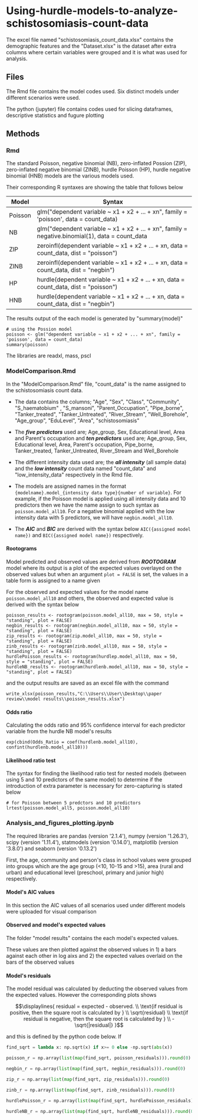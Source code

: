 # Using-hurdle-models-to-analyze-schistosomiasis-count-data
The excel file named "schistosomiasis_count_data.xlsx" contains the demographic features and the "Dataset.xlsx" is the dataset after extra columns where certain variables were grouped and it is what was used for analysis.

## Files

The Rmd file contains the model codes used. Six distinct models under different scenarios were used.

The python (jupyter) file contains codes used for slicing dataframes, descriptive statistics and fugure plotting

## Methods

### Rmd

The standard Poisson, negative binomial (NB), zero-inflated Possion (ZIP), zero-inflated negative binomial (ZINB), hurdle Poisson (HP), hurdle negative binomial (HNB) models are the various models used.

Their corresponding R syntaxes are showing the table that follows below

| Model | Syntax |
| --- | --- |
| Poisson | glm("dependent variable ~ x1 + x2 + ... + xn", family = 'poisson', data = count_data) |
| NB | glm("dependent variable ~ x1 + x2 + ... + xn", family = negative.binomial(1), data = count_data |
| ZIP | zeroinfl(dependent variable ~ x1 + x2 + ... + xn, data = count_data, dist = "poisson") |
| ZINB | zeroinfl(dependent variable ~ x1 + x2 + ... + xn, data = count_data, dist = "negbin") |
| HP | hurdle(dependent variable ~ x1 + x2 + ... + xn, data = count_data, dist = "poisson") |
| HNB | hurdle(dependent variable ~ x1 + x2 + ... + xn, data = count_data, dist = "negbin") |


The results output of the each model is generated by "summary(model)"

```
# using the Possion model
poisson <- glm("dependent variable ~ x1 + x2 + ... + xn", family = 'poisson', data = count_data)
summary(poisson)
```
The libraries are readxl, mass, pscl

### ModelComparison.Rmd

In the "ModelComparison.Rmd" file, "count_data" is the name assigned to the schistosomiasis count data. 

* The data contains the columns; "Age", "Sex", "Class", "Community", "S_haematobium" , "S_mansoni", "Parent_Occupation", "Pipe_borne", "Tanker_treated", "Tanker_Untreated", "River_Stream", "Well_Borehole", "Age_group", "EduLevel", "Area", "schistosomiasis" 

* The ***five predictors*** used are; Age_group, Sex, Educational level, Area and Parent's occupation and ***ten predictors*** used are; Age_group, Sex, Educational level, Area, Parent's occupation, Pipe_borne, Tanker_treated, Tanker_Untreated, River_Stream and Well_Borehole

* The different intensity data used are; the ***all intensity*** (all sample data) and the ***low intensity*** count data named "count_data" and "low_intensity_data" respectively in the Rmd file.

* The models are assigned names in the format `{modelname}.model_{intensity data type}{number of variable}`. For example, if the Poisson model is applied using all intensity data and 10 predictors then we have the name assign to such syntax as `poisson.model_all10`. For a negative binomial applied with the low intensity data with 5 predictors, we will have `negbin.model_all10`.

* The ***AIC*** and ***BIC*** are derived with the syntax below `AIC({assigned model name})` and `BIC({assigned model name})` respectively.


#### Rootograms

Model predicted and observed values are derived from ***ROOTOGRAM*** model where its output is a plot of the expected values overlayed on the observed values but when an argument `plot = FALSE` is set, the values in a table form is assigned to a name given

For the observed and expected values for the model name `poisson.model_all10` and others, the observed and expected value is derived with the syntax below
```
poisson_results <- rootogram(poisson.model_all10, max = 50, style = "standing", plot = FALSE)
negbin_results <- rootogram(negbin.model_all10, max = 50, style = "standing", plot = FALSE)
zip_results <- rootogram(zip.model_all10, max = 50, style = "standing", plot = FALSE)
zinb_results <- rootogram(zinb.model_all10, max = 50, style = "standing", plot = FALSE)
hurdlePoisson_results <- rootogram(hurdlep.model_all10, max = 50, style = "standing", plot = FALSE)
hurdleNB_results <- rootogram(hurdlenb.model_all10, max = 50, style = "standing", plot = FALSE)
```

and the output results are saved as an excel file with the command
```
write_xlsx(poisson_results,"C:\\Users\\User\\Desktop\\paper review\\model results\\poisson_results.xlsx")
```
#### Odds ratio

Calculating the odds ratio and 95% confidence interval for each predictor variable from the hurdle NB model's results 

```
exp(cbind(Odds_Ratio = coef(hurdlenb.model_all10), confint(hurdlenb.model_all10)))
```

#### Likelihood ratio test

The syntax for finding the likelihood ratio test for nested models (between using 5 and 10 predictors of the same model) to determine if the introduction of extra parameter is necessary for zero-capturing is stated below

```
# for Poisson between 5 predctors and 10 predictors
lrtest(poisson.model_all5, poisson.model_all10) 
```

### Analysis_and_figures_plotting.ipynb
The required libraries are pandas (version '2.1.4'), numpy (version '1.26.3'), scipy (version '1.11.4'), statmodels (version '0.14.0'), matplotlib (version '3.8.0') and seaborn (version '0.13.2')

First, the age, community and person's class in school values were grouped into groups which are the age group (<10, 10-15 and >15), area (rural and urban) and educational level (preschool, primary and junior high) respectively. 

#### Model's AIC values
In this section the AIC values of all scenarios used under different models were uploaded for visual comparison

#### Observed and model's expected values
The folder "model results" contains the each model's expected values. 

These values are then plotted against the observed values in 1) a bars against each other in log aixs and 2) the expected values overlaid on the bars of the observed values

#### Model's residuals
The model residual was calculated by deducting the observed values from the expected values. However the corresponding plots shows
```math
\displaylines{ residual = expected - observed. \\
\text{if residual is positive, then the square root is calculated by } \\
\sqrt{residual} \\
\text{if residual is negative, then the square root is calculated by } \\
-\sqrt{|residual|} }
```
and this is defined by the python code below. If 
```python
find_sqrt = lambda x: np.sqrt(x) if x>= 0 else -np.sqrt(abs(x))

poisson_r = np.array(list(map(find_sqrt, poisson_residuals))).round(0)

negbin_r = np.array(list(map(find_sqrt, negbin_residuals))).round(0)

zip_r = np.array(list(map(find_sqrt, zip_residuals))).round(0)

zinb_r = np.array(list(map(find_sqrt, zinb_residuals))).round(0)

hurdlePoisson_r = np.array(list(map(find_sqrt, hurdlePoisson_residuals))).round(0)

hurdleNB_r = np.array(list(map(find_sqrt, hurdleNB_residuals))).round(0)
```

